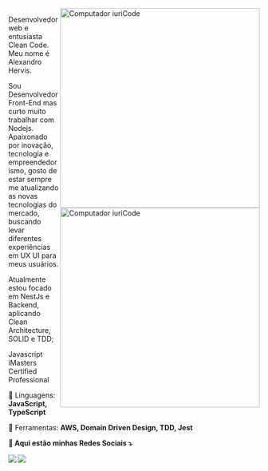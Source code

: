 <img src="https://github-readme-stats.vercel.app/api/top-langs/?username=oHervis&layout=compact&langs_count=7&theme=dracula" min-width="400px" max-width="400px" width="400px" align="right" alt="Computador iuriCode">
<img src="https://raw.githubusercontent.com/MicaelliMedeiros/micaellimedeiros/master/image/computer-illustration.png" min-width="400px" max-width="400px" width="400px" align="right" alt="Computador iuriCode">

<p align="left"> 
Desenvolvedor web e entusiasta Clean Code. Meu nome é Alexandro Hervis. 
  
Sou Desenvolvedor Front-End mas curto muito trabalhar com Nodejs. Apaixonado por inovação, tecnologia e empreendedorismo, gosto de estar sempre me atualizando as novas tecnologias do mercado, buscando levar diferentes experiências em UX UI para meus usuários. 

Atualmente estou focado em NestJs e Backend, aplicando Clean Architecture, SOLID e TDD; 

Javascript iMasters Certified Professional

</p>

<p align="left">
  🦄  Linguagens: <strong>JavaScript, TypeScript</strong>
</p>

<p align="left">
  💼 Ferramentas: <strong> AWS, Domain Driven Design, TDD, Jest
</p>

<p align="left">
  💌 Aqui estão minhas Redes Sociais ⤵️
</p>

<p align="left">
  
  <a href="https://www.linkedin.com/in/alexandro-willian-hervis/" alt="Linkedin">
  <img src="https://img.shields.io/badge/-Linkedin-0e76a8?style=flat-square&logo=Linkedin&logoColor=white&link=https://www.linkedin.com/in/alexandro-willian-hervis/" /></a>

  


  <a href="#" alt="Instagram">
  <img src="https://img.shields.io/badge/-Instagram-DF0174?style=flat-square&labelColor=DF0174&logo=instagram&logoColor=white&link=https://www.instagram.com/alexandro_hervis/"/></a>
</p>
